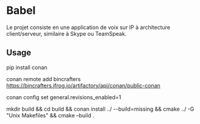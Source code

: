 # Babel

Le projet consiste en une application de voix sur IP à architecture client/serveur, similaire à Skype ou TeamSpeak.

## Usage

pip install conan

conan remote add bincrafters \
https://bincrafters.jfrog.io/artifactory/api/conan/public-conan

conan config set general.revisions_enabled=1

mkdir build && cd build && conan install ../ --build=missing && cmake ../ -G "Unix Makefiles" && cmake –build .
